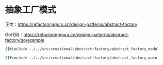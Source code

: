 # 抽象工厂模式

正文：https://refactoringguru.cn/design-patterns/abstract-factory

Go代码：https://refactoringguru.cn/design-patterns/abstract-factory/go/example

```fortran
{{#include ../../src/creational/abstract-factory/abstract_factory_module.f90}}
```

```fortran
{{#include ../../src/creational/abstract-factory/abstract_factory_main.f90}}
```